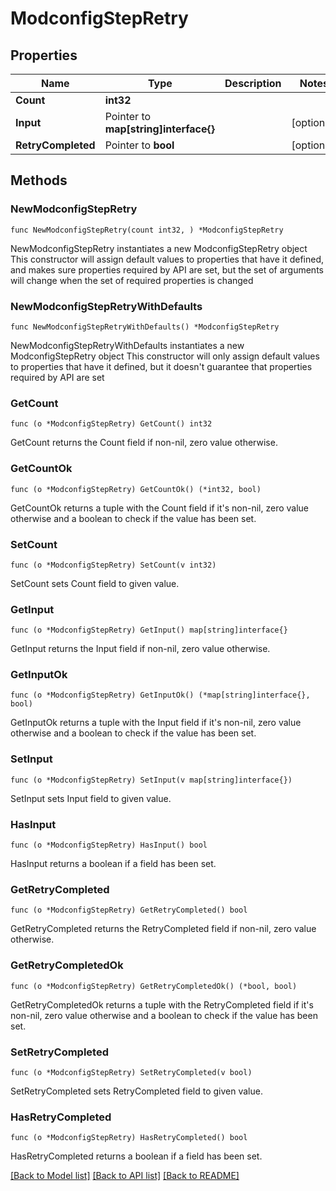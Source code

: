 # ModconfigStepRetry

## Properties

Name | Type | Description | Notes
------------ | ------------- | ------------- | -------------
**Count** | **int32** |  | 
**Input** | Pointer to **map[string]interface{}** |  | [optional] 
**RetryCompleted** | Pointer to **bool** |  | [optional] 

## Methods

### NewModconfigStepRetry

`func NewModconfigStepRetry(count int32, ) *ModconfigStepRetry`

NewModconfigStepRetry instantiates a new ModconfigStepRetry object
This constructor will assign default values to properties that have it defined,
and makes sure properties required by API are set, but the set of arguments
will change when the set of required properties is changed

### NewModconfigStepRetryWithDefaults

`func NewModconfigStepRetryWithDefaults() *ModconfigStepRetry`

NewModconfigStepRetryWithDefaults instantiates a new ModconfigStepRetry object
This constructor will only assign default values to properties that have it defined,
but it doesn't guarantee that properties required by API are set

### GetCount

`func (o *ModconfigStepRetry) GetCount() int32`

GetCount returns the Count field if non-nil, zero value otherwise.

### GetCountOk

`func (o *ModconfigStepRetry) GetCountOk() (*int32, bool)`

GetCountOk returns a tuple with the Count field if it's non-nil, zero value otherwise
and a boolean to check if the value has been set.

### SetCount

`func (o *ModconfigStepRetry) SetCount(v int32)`

SetCount sets Count field to given value.


### GetInput

`func (o *ModconfigStepRetry) GetInput() map[string]interface{}`

GetInput returns the Input field if non-nil, zero value otherwise.

### GetInputOk

`func (o *ModconfigStepRetry) GetInputOk() (*map[string]interface{}, bool)`

GetInputOk returns a tuple with the Input field if it's non-nil, zero value otherwise
and a boolean to check if the value has been set.

### SetInput

`func (o *ModconfigStepRetry) SetInput(v map[string]interface{})`

SetInput sets Input field to given value.

### HasInput

`func (o *ModconfigStepRetry) HasInput() bool`

HasInput returns a boolean if a field has been set.

### GetRetryCompleted

`func (o *ModconfigStepRetry) GetRetryCompleted() bool`

GetRetryCompleted returns the RetryCompleted field if non-nil, zero value otherwise.

### GetRetryCompletedOk

`func (o *ModconfigStepRetry) GetRetryCompletedOk() (*bool, bool)`

GetRetryCompletedOk returns a tuple with the RetryCompleted field if it's non-nil, zero value otherwise
and a boolean to check if the value has been set.

### SetRetryCompleted

`func (o *ModconfigStepRetry) SetRetryCompleted(v bool)`

SetRetryCompleted sets RetryCompleted field to given value.

### HasRetryCompleted

`func (o *ModconfigStepRetry) HasRetryCompleted() bool`

HasRetryCompleted returns a boolean if a field has been set.


[[Back to Model list]](../README.md#documentation-for-models) [[Back to API list]](../README.md#documentation-for-api-endpoints) [[Back to README]](../README.md)


